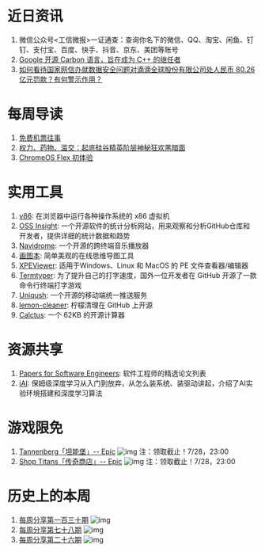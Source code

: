 # 近日资讯

1. 微信公众号<工信微报>一证通查：查询你名下的微信、QQ、淘宝、闲鱼、钉钉、支付宝、百度、快手、抖音、京东、美团等账号
2. [Google 开源 Carbon 语言，旨在成为 C++ 的继任者](https://www.oschina.net/news/203540/carbon-programming-language-google-cpp)
3. [如何看待国家网信办就数据安全问题对滴滴全球股份有限公司处人民币 80.26 亿元罚款？有何警示作用？](https://www.zhihu.com/question/544524456)

# 每周导读

1. [免费机票往事](https://mp.weixin.qq.com/s/X87miI1b5kN6u20asFtzFg)
2. [权力、药物、滥交：起底硅谷精英阶层神秘狂欢黑暗面](http://itech.ifeng.com/44835133/news.shtml?srctag=pc2m)
3. [ChromeOS Flex 初体验](https://ireflux.github.io/snow/post/the-first-experience-of-chromeos-flex/)

# 实用工具

1. [v86](https://copy.sh/v86/): 在浏览器中运行各种操作系统的 x86 虚拟机
2. [OSS Insight](https://ossinsight.io/): 一个开源软件的统计分析网站，用来观察和分析GitHub仓库和开发者，提供详细的统计数据和趋势
3. [Navidrome](https://github.com/navidrome/navidrome): 一个开源的跨终端音乐播放器
4. [画图本](https://huatuben.net/mindmap/new): 简单美观的在线思维导图工具
5. [XPEViewer](https://github.com/horsicq/XPEViewer): 适用于Windows、Linux 和 MacOS 的 PE 文件查看器/编辑器
6. [Termtyper](https://github.com/kraanzu/termtyper): 为了提升自己的打字速度，国外一位开发者在 GitHub 开源了一款命令行终端打字游戏
7. [Uniqush](https://github.com/uniqush/uniqush-push): 一个开源的移动端统一推送服务
8. [lemon-cleaner](https://github.com/Tencent/lemon-cleaner): 柠檬清理在 GitHub 上开源
9. [Calctus](https://github.com/shapoco/calctus): 一个 62KB 的开源计算器

# 资源共享

1. [Papers for Software Engineers](https://github.com/facundoolano/software-papers): 软件工程师的精选论文列表
2. [iAI](https://github.com/aimuch/iAI): 保姆级深度学习从入门到放弃，从怎么装系统、装驱动讲起，介绍了AI实验环境搭建和深度学习算法

# 游戏限免

1. [Tannenberg「坦能堡」-- Epic](https://store.epicgames.com/p/tannenberg)
![img](http://mmbiz.qpic.cn/sz_mmbiz_png/pDARXZuibAKSoFr6ayU3rKLCuy77lHkNO5k8fjibRK8YhzdTalj5jaknjIVAt3JvwHCT625RH6G9l6YDK46Lp6EA/0?wx_fmt=png)
注：领取截止！7/28，23:00
2. [Shop Titans「传奇商店」-- Epic](https://store.epicgames.com/p/shop-titans-d95c1c)
![img](http://mmbiz.qpic.cn/sz_mmbiz_png/pDARXZuibAKSoFr6ayU3rKLCuy77lHkNOO9HUZqRG4MibDNn4TxSGjlnTlLiaxuf7pQGkicKkX9JlOBm2ibQJm6jgiaw/0?wx_fmt=png)
注：领取截止！7/28，23:00

# 历史上的本周

1. [每周分享第一百三十期](https://mp.weixin.qq.com/s/gkcoJ93Ee7a7w-iZfxshVw)
![img](https://mmbiz.qpic.cn/sz_mmbiz_jpg/pDARXZuibAKQBuMAr1f882N75gCdBshoZmQ4DmHcAdhDaic0SJq1IdibllvOBvSibztLqhZsj0wAzLvkbQMwAj6U1A/640?wx_fmt=jpeg&wxfrom=5&wx_lazy=1&wx_co=1)
2. [每周分享第七十八期](https://mp.weixin.qq.com/s/BJXxf44hkY3PHLiiCzzV-w)
![img](https://mmbiz.qpic.cn/sz_mmbiz_png/pDARXZuibAKQhicbicbPoiaqCs1MEu0qAicau5r82ib3sXj9XksKSAgtnadec06KXMCg0accEdwAjicYa7jr37lsbJeTA/640?wx_fmt=png&wxfrom=5&wx_lazy=1&wx_co=1)
3. [每周分享第二十六期](https://mp.weixin.qq.com/s/J9Bni5AlvCyatUMTpj121Q)
![img](https://mmbiz.qpic.cn/mmbiz_jpg/pDARXZuibAKQ4beYialnGOBEYFJqg9E8tgjcDDa25SPmAe7JicLLSp2OvqRWpFn2ZiaXGz6K1pEkdianROA8Qf9obdg/640?wx_fmt=jpeg&wxfrom=5&wx_lazy=1&wx_co=1)
